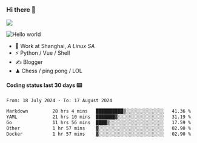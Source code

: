 ### Hi there 👋
![](https://komarev.com/ghpvc/?username=Xuhandsome)


<img src="https://github-readme-stats.vercel.app/api?username=XuHandsome&show_icons=true&theme=merko" alt="Hello world">

<br/>

- 🍻  Work at Shanghai, _A Linux SA_
- ⚡  Python / Vue / Shell
- ✍️  Blogger
- ♟  Chess / ping pong / LOL

#### Coding status last 30 days ⌨️

<!--START_SECTION:waka-->

```txt
From: 18 July 2024 - To: 17 August 2024

Markdown         28 hrs 4 mins   ██████████▒░░░░░░░░░░░░░░   41.36 %
YAML             21 hrs 10 mins  ███████▓░░░░░░░░░░░░░░░░░   31.19 %
Go               11 hrs 56 mins  ████▒░░░░░░░░░░░░░░░░░░░░   17.59 %
Other            1 hr 57 mins    ▓░░░░░░░░░░░░░░░░░░░░░░░░   02.90 %
Docker           1 hr 57 mins    ▓░░░░░░░░░░░░░░░░░░░░░░░░   02.90 %
```

<!--END_SECTION:waka-->
